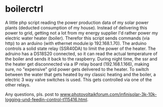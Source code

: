 # boilerctrl
A little php script reading the power production data of my solar power plants (deducted consumption of my house).
Instead of delivering this power to grid, getting not a lot from my energy supplier I'd rather power my electric water heater (boiler).
Therefor this script sends commands (via http) to an arduino (with ethernet module:ip 192.168.1.70). The arduino controls a solid state relay (SSR40DA) to limit the power of the heater. 
The adruino has a DS18S20 connected, so it can read the actual temperature of the boiler and sends it back to the raspberry.
During night time, the ssr and the heater get disconnected via a IP relay board (192.168.1.166), making sure, no "expensive" grid power gets delivered to the heater. To switch between the water that gets heated by my classic heating and the boiler, a electric 3 way valve switches is used. This gets controlled via one of the other relays.

Any questions, pls. post to www.photovoltaikforum.com/infinisolar-3k-10k-logging-und-feedin-control-t115416.html.
